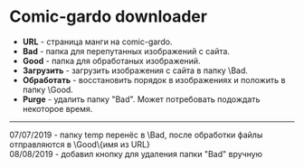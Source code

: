 Comic-gardo downloader
=====================

* **URL** - страница манги на comic-gardo. 
* **Bad** - папка для перепутанных изображений с сайта. 
* **Good** - папка для обработаных изображений. 
* **Загрузить** - загрузить изображения с сайта в папку \Bad. 
* **Обработать** - восстановить порядок в изображениях и положить в папку \Good. 
* **Purge** - удалить папку "Bad". Может потребовать подождать некоторое время.
***
07/07/2019 - папку temp перенёс в \Bad, после обработки файлы отправляются в \Good\\{имя из URL}\
08/08/2019 - добавил кнопку для удаления папки "Bad" вручную
